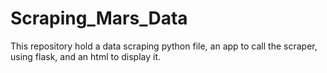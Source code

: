 # Scraping_Mars_Data
This repository hold a data scraping python file, an app to call the scraper, using flask, and an html to display it.
